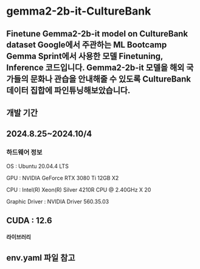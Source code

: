 # gemma2-2b-it-CultureBank
Finetune Gemma2-2b-it model on CultureBank dataset
Google에서 주관하는 ML Bootcamp Gemma Sprint에서 사용한 모델 Finetuning, Inference 코드입니다.
Gemma2-2b-it 모델을 해외 국가들의 문화나 관습을 안내해줄 수 있도록
CultureBank 데이터 집합에 파인튜닝해보았습니다.
---

## 개발 기간
2024.8.25~2024.10/4
---

### 하드웨어 정보
OS : Ubuntu 20.04.4 LTS

GPU : NVIDIA GeForce RTX 3080 Ti 12GB X2

CPU : Intel(R) Xeon(R) Silver 4210R CPU @ 2.40GHz X 20

Graphic Driver : NVIDIA Driver 560.35.03

CUDA : 12.6
---
#### 라이브러리
env.yaml 파일 참고
---

